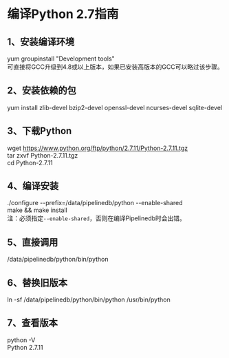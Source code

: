 # 编译Python 2.7指南

## 1、安装编译环境

yum groupinstall "Development tools"      
可直接将GCC升级到4.8或以上版本，如果已安装高版本的GCC可以略过该步骤。

## 2、安装依赖的包
yum install zlib-devel bzip2-devel openssl-devel ncurses-devel sqlite-devel   

## 3、下载Python
wget https://www.python.org/ftp/python/2.7.11/Python-2.7.11.tgz   
tar zxvf Python-2.7.11.tgz  
cd Python-2.7.11  

## 4、编译安装
./configure --prefix=/data/pipelinedb/python --enable-shared  
make && make install     
注：必须指定`--enable-shared`，否则在编译Pipelinedb时会出错。

## 5、直接调用
/data/pipelinedb/python/bin/python  

## 6、替换旧版本
ln -sf /data/pipelinedb/python/bin/python /usr/bin/python   

## 7、查看版本
python -V    
Python 2.7.11   
